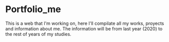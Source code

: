# Portfolio_me
This is a web that I'm working on, here I'll compilate all my works, proyects and information about me. The information will be from last year (2020) to the rest of years of my studies.
